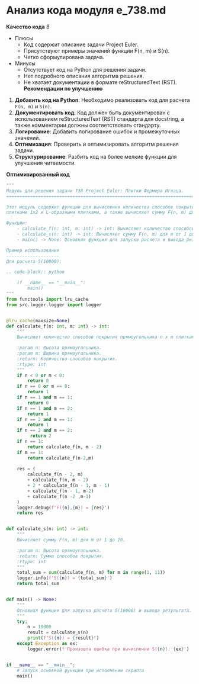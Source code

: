 # Анализ кода модуля e_738.md

**Качество кода**
8
- Плюсы
    - Код содержит описание задачи Project Euler.
    - Присутствуют примеры значений функции F(n, m) и S(n).
    - Четко сформулирована задача.
- Минусы
    - Отсутствует код на Python для решения задачи.
    - Нет подробного описания алгоритма решения.
    - Не хватает документации в формате reStructuredText (RST).
**Рекомендации по улучшению**

1.  **Добавить код на Python**: Необходимо реализовать код для расчета `F(n, m)` и `S(n)`.
2.  **Документировать код**: Код должен быть документирован с использованием reStructuredText (RST) стандарта для docstring, а также комментарии должны соответствовать стандарту.
3.  **Логирование**: Добавить логирование ошибок и промежуточных значений.
4.  **Оптимизация**: Проверить и оптимизировать алгоритм решения задачи.
5.  **Структурирование**: Разбить код на более мелкие функции для улучшения читаемости.

**Оптимизированный код**
```python
"""
Модуль для решения задачи 738 Project Euler: Плитки Фермера Игнаца.
=========================================================================================

Этот модуль содержит функции для вычисления количества способов покрытия прямоугольной области
плитками 1x2 и L-образными плитками, а также вычисляет сумму F(n, m) для m от 1 до 10.

Функции:
    - calculate_f(n: int, m: int) -> int: Вычисляет количество способов покрытия прямоугольника n x m.
    - calculate_s(n: int) -> int: Вычисляет сумму F(n, m) для m от 1 до 10.
    - main() -> None: Основная функция для запуска расчета и вывода результата.

Пример использования
--------------------
Для расчета S(10000):

.. code-block:: python

    if __name__ == "__main__":
        main()
"""
from functools import lru_cache
from src.logger.logger import logger


@lru_cache(maxsize=None)
def calculate_f(n: int, m: int) -> int:
    """
    Вычисляет количество способов покрытия прямоугольника n x m плитками 1x2 и L-образными.

    :param n: Высота прямоугольника.
    :param m: Ширина прямоугольника.
    :return: Количество способов покрытия.
    :rtype: int
    """
    if n < 0 or m < 0:
        return 0
    if n == 0 or m == 0:
        return 1
    if n == 1 and m == 1:
        return 0
    if n == 1 and m == 2:
        return 1
    if n == 2 and m == 1:
        return 1
    if n == 2 and m == 2:
         return 2
    if n == 1:
        return calculate_f(n, m - 2)
    if m == 1:
        return calculate_f(n-2,m)
    
    res = (
        calculate_f(n - 2, m)
        + calculate_f(n, m - 2)
        + 2 * calculate_f(n - 1, m - 1)
        + calculate_f(n - 1, m-2)
        + calculate_f(n -2 ,m-1)
    )
    logger.debug(f'F({n},{m}) = {res}')
    return res


def calculate_s(n: int) -> int:
    """
    Вычисляет сумму F(n, m) для m от 1 до 10.

    :param n: Высота прямоугольника.
    :return: Сумма способов покрытия.
    :rtype: int
    """
    total_sum = sum(calculate_f(n, m) for m in range(1, 11))
    logger.info(f'S({n}) = {total_sum}')
    return total_sum


def main() -> None:
    """
    Основная функция для запуска расчета S(10000) и вывода результата.
    """
    try:
        n = 10000
        result = calculate_s(n)
        print(f"S({n}) = {result}")
    except Exception as ex:
        logger.error(f'Произошла ошибка при вычислении S({n}): {ex}')


if __name__ == "__main__":
    # Запуск основной функции при исполнении скрипта
    main()
```